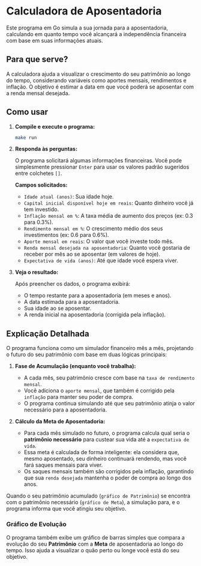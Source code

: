 # Calculadora de Aposentadoria

Este programa em Go simula a sua jornada para a aposentadoria, calculando em quanto tempo você alcançará a independência financeira com base em suas informações atuais.

## Para que serve?

A calculadora ajuda a visualizar o crescimento do seu patrimônio ao longo do tempo, considerando variáveis como aportes mensais, rendimentos e inflação. O objetivo é estimar a data em que você poderá se aposentar com a renda mensal desejada.

## Como usar

1.  **Compile e execute o programa:**

    ```bash
    make run
    ```

2.  **Responda às perguntas:**

    O programa solicitará algumas informações financeiras. Você pode simplesmente pressionar `Enter` para usar os valores padrão sugeridos entre colchetes `[]`.

    **Campos solicitados:**

    *   `Idade atual (anos)`: Sua idade hoje.
    *   `Capital inicial disponível hoje em reais`: Quanto dinheiro você já tem investido.
    *   `Inflação mensal em %`: A taxa média de aumento dos preços (ex: 0.3 para 0.3%).
    *   `Rendimento mensal em %`: O crescimento médio dos seus investimentos (ex: 0.6 para 0.6%).
    *   `Aporte mensal em reais`: O valor que você investe todo mês.
    *   `Renda mensal desejada na aposentadoria`: Quanto você gostaria de receber por mês ao se aposentar (em valores de hoje).
    *   `Expectativa de vida (anos)`: Até que idade você espera viver.

3.  **Veja o resultado:**

    Após preencher os dados, o programa exibirá:

    *   O tempo restante para a aposentadoria (em meses e anos).
    *   A data estimada para a aposentadoria.
    *   Sua idade ao se aposentar.
    *   A renda inicial na aposentadoria (corrigida pela inflação).

## Explicação Detalhada

O programa funciona como um simulador financeiro mês a mês, projetando o futuro do seu patrimônio com base em duas lógicas principais:

1.  **Fase de Acumulação (enquanto você trabalha):**

    *   A cada mês, seu patrimônio cresce com base na `taxa de rendimento mensal`.
    *   Você adiciona o `aporte mensal`, que também é corrigido pela `inflação` para manter seu poder de compra.
    *   O programa continua simulando até que seu patrimônio atinja o valor necessário para a aposentadoria.

2.  **Cálculo da Meta de Aposentadoria:**

    *   Para cada mês simulado no futuro, o programa calcula qual seria o **patrimônio necessário** para custear sua vida até a `expectativa de vida`.
    *   Essa meta é calculada de forma inteligente: ela considera que, mesmo aposentado, seu dinheiro continuará rendendo, mas você fará saques mensais para viver.
    *   Os saques mensais também são corrigidos pela inflação, garantindo que sua `renda desejada` mantenha o poder de compra ao longo dos anos.

Quando o seu patrimônio acumulado (`gráfico de Patrimônio`) se encontra com o patrimônio necessário (`gráfico de Meta`), a simulação para, e o programa informa que você atingiu seu objetivo.

### Gráfico de Evolução

O programa também exibe um gráfico de barras simples que compara a evolução do seu **Patrimônio** com a **Meta** de aposentadoria ao longo do tempo. Isso ajuda a visualizar o quão perto ou longe você está do seu objetivo.
